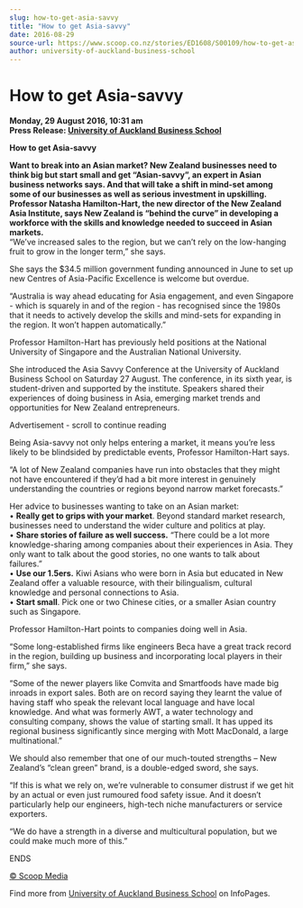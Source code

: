 ```yaml
---
slug: how-to-get-asia-savvy
title: "How to get Asia-savvy"
date: 2016-08-29
source-url: https://www.scoop.co.nz/stories/ED1608/S00109/how-to-get-asia-savvy.htm
author: university-of-auckland-business-school
---
```

How to get Asia-savvy
=====================

**Monday, 29 August 2016, 10:31 am**  
**Press Release: [University of Auckland Business School](https://info.scoop.co.nz/University_of_Auckland_Business_School)**

**How to get Asia-savvy**

**Want to break into an Asian market? New Zealand businesses need to think big but start small and get “Asian-savvy”, an expert in Asian business networks says. And that will take a shift in mind-set among some of our businesses as well as serious investment in upskilling. Professor Natasha Hamilton-Hart, the new director of the New Zealand Asia Institute, says New Zealand is “behind the curve” in developing a workforce with the skills and knowledge needed to succeed in Asian markets.**  
“We’ve increased sales to the region, but we can’t rely on the low-hanging fruit to grow in the longer term,” she says.

She says the $34.5 million government funding announced in June to set up new Centres of Asia-Pacific Excellence is welcome but overdue.

“Australia is way ahead educating for Asia engagement, and even Singapore - which is squarely in and of the region - has recognised since the 1980s that it needs to actively develop the skills and mind-sets for expanding in the region. It won’t happen automatically.”

Professor Hamilton-Hart has previously held positions at the National University of Singapore and the Australian National University.

She introduced the Asia Savvy Conference at the University of Auckland Business School on Saturday 27 August. The conference, in its sixth year, is student-driven and supported by the institute. Speakers shared their experiences of doing business in Asia, emerging market trends and opportunities for New Zealand entrepreneurs.

Advertisement - scroll to continue reading





Being Asia-savvy not only helps entering a market, it means you’re less likely to be blindsided by predictable events, Professor Hamilton-Hart says.

“A lot of New Zealand companies have run into obstacles that they might not have encountered if they’d had a bit more interest in genuinely understanding the countries or regions beyond narrow market forecasts.”

Her advice to businesses wanting to take on an Asian market:  
• **Really get to grips with your market**. Beyond standard market research, businesses need to understand the wider culture and politics at play.  
• **Share stories of failure as well success.** “There could be a lot more knowledge-sharing among companies about their experiences in Asia. They only want to talk about the good stories, no one wants to talk about failures.”  
• **Use our 1.5ers.** Kiwi Asians who were born in Asia but educated in New Zealand offer a valuable resource, with their bilingualism, cultural knowledge and personal connections to Asia.  
• **Start small**. Pick one or two Chinese cities, or a smaller Asian country such as Singapore.

Professor Hamilton-Hart points to companies doing well in Asia.

“Some long-established firms like engineers Beca have a great track record in the region, building up business and incorporating local players in their firm,” she says.

“Some of the newer players like Comvita and Smartfoods have made big inroads in export sales. Both are on record saying they learnt the value of having staff who speak the relevant local language and have local knowledge. And what was formerly AWT, a water technology and consulting company, shows the value of starting small. It has upped its regional business significantly since merging with Mott MacDonald, a large multinational.”

We should also remember that one of our much-touted strengths – New Zealand’s “clean green” brand, is a double-edged sword, she says.

“If this is what we rely on, we’re vulnerable to consumer distrust if we get hit by an actual or even just rumoured food safety issue. And it doesn’t particularly help our engineers, high-tech niche manufacturers or service exporters.

“We do have a strength in a diverse and multicultural population, but we could make much more of this.”

ENDS

[© Scoop Media](http://www.scoop.co.nz/about/terms.html)

Find more from [University of Auckland Business School](https://info.scoop.co.nz/University_of_Auckland_Business_School) on InfoPages.